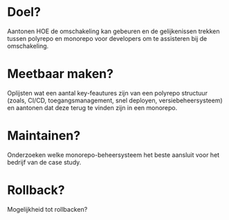 # Doel?
Aantonen HOE de omschakeling kan gebeuren en de gelijkenissen trekken tussen polyrepo en monorepo voor developers om te assisteren bij de omschakeling.

# Meetbaar maken?
Oplijsten wat een aantal key-feautures zijn van een polyrepo structuur (zoals, CI/CD, toegangsmanagement, snel deployen, versiebeheersysteem) en aantonen dat deze terug te vinden zijn in een monorepo.

# Maintainen?
Onderzoeken welke monorepo-beheersysteem het beste aansluit voor het bedrijf van de case study.

# Rollback?
Mogelijkheid tot rollbacken?

